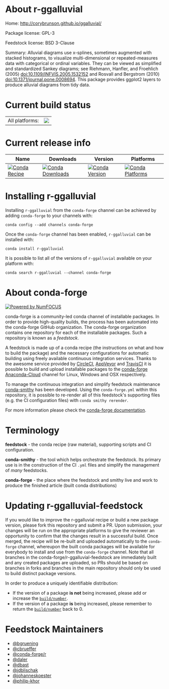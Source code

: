 About r-ggalluvial
==================

Home: http://corybrunson.github.io/ggalluvial/

Package license: GPL-3

Feedstock license: BSD 3-Clause

Summary: Alluvial diagrams use x-splines, sometimes augmented with stacked histograms, to visualize multi-dimensional or repeated-measures data with categorical or ordinal variables. They can be viewed as simplified and standardized Sankey diagrams; see Riehmann, Hanfler, and Froehlich (2005) <doi:10.1109/INFVIS.2005.1532152> and Rosvall and Bergstrom (2010) <doi:10.1371/journal.pone.0008694>. This package provides ggplot2 layers to produce alluvial diagrams from tidy data.



Current build status
====================


<table><tr><td>All platforms:</td>
    <td>
      <a href="https://dev.azure.com/conda-forge/feedstock-builds/_build/latest?definitionId=2276&branchName=master">
        <img src="https://dev.azure.com/conda-forge/feedstock-builds/_apis/build/status/r-ggalluvial-feedstock?branchName=master">
      </a>
    </td>
  </tr>
</table>

Current release info
====================

| Name | Downloads | Version | Platforms |
| --- | --- | --- | --- |
| [![Conda Recipe](https://img.shields.io/badge/recipe-r--ggalluvial-green.svg)](https://anaconda.org/conda-forge/r-ggalluvial) | [![Conda Downloads](https://img.shields.io/conda/dn/conda-forge/r-ggalluvial.svg)](https://anaconda.org/conda-forge/r-ggalluvial) | [![Conda Version](https://img.shields.io/conda/vn/conda-forge/r-ggalluvial.svg)](https://anaconda.org/conda-forge/r-ggalluvial) | [![Conda Platforms](https://img.shields.io/conda/pn/conda-forge/r-ggalluvial.svg)](https://anaconda.org/conda-forge/r-ggalluvial) |

Installing r-ggalluvial
=======================

Installing `r-ggalluvial` from the `conda-forge` channel can be achieved by adding `conda-forge` to your channels with:

```
conda config --add channels conda-forge
```

Once the `conda-forge` channel has been enabled, `r-ggalluvial` can be installed with:

```
conda install r-ggalluvial
```

It is possible to list all of the versions of `r-ggalluvial` available on your platform with:

```
conda search r-ggalluvial --channel conda-forge
```


About conda-forge
=================

[![Powered by NumFOCUS](https://img.shields.io/badge/powered%20by-NumFOCUS-orange.svg?style=flat&colorA=E1523D&colorB=007D8A)](http://numfocus.org)

conda-forge is a community-led conda channel of installable packages.
In order to provide high-quality builds, the process has been automated into the
conda-forge GitHub organization. The conda-forge organization contains one repository
for each of the installable packages. Such a repository is known as a *feedstock*.

A feedstock is made up of a conda recipe (the instructions on what and how to build
the package) and the necessary configurations for automatic building using freely
available continuous integration services. Thanks to the awesome service provided by
[CircleCI](https://circleci.com/), [AppVeyor](https://www.appveyor.com/)
and [TravisCI](https://travis-ci.com/) it is possible to build and upload installable
packages to the [conda-forge](https://anaconda.org/conda-forge)
[Anaconda-Cloud](https://anaconda.org/) channel for Linux, Windows and OSX respectively.

To manage the continuous integration and simplify feedstock maintenance
[conda-smithy](https://github.com/conda-forge/conda-smithy) has been developed.
Using the ``conda-forge.yml`` within this repository, it is possible to re-render all of
this feedstock's supporting files (e.g. the CI configuration files) with ``conda smithy rerender``.

For more information please check the [conda-forge documentation](https://conda-forge.org/docs/).

Terminology
===========

**feedstock** - the conda recipe (raw material), supporting scripts and CI configuration.

**conda-smithy** - the tool which helps orchestrate the feedstock.
                   Its primary use is in the construction of the CI ``.yml`` files
                   and simplify the management of *many* feedstocks.

**conda-forge** - the place where the feedstock and smithy live and work to
                  produce the finished article (built conda distributions)


Updating r-ggalluvial-feedstock
===============================

If you would like to improve the r-ggalluvial recipe or build a new
package version, please fork this repository and submit a PR. Upon submission,
your changes will be run on the appropriate platforms to give the reviewer an
opportunity to confirm that the changes result in a successful build. Once
merged, the recipe will be re-built and uploaded automatically to the
`conda-forge` channel, whereupon the built conda packages will be available for
everybody to install and use from the `conda-forge` channel.
Note that all branches in the conda-forge/r-ggalluvial-feedstock are
immediately built and any created packages are uploaded, so PRs should be based
on branches in forks and branches in the main repository should only be used to
build distinct package versions.

In order to produce a uniquely identifiable distribution:
 * If the version of a package **is not** being increased, please add or increase
   the [``build/number``](https://conda.io/docs/user-guide/tasks/build-packages/define-metadata.html#build-number-and-string).
 * If the version of a package **is** being increased, please remember to return
   the [``build/number``](https://conda.io/docs/user-guide/tasks/build-packages/define-metadata.html#build-number-and-string)
   back to 0.

Feedstock Maintainers
=====================

* [@bgruening](https://github.com/bgruening/)
* [@cbrueffer](https://github.com/cbrueffer/)
* [@conda-forge/r](https://github.com/conda-forge/r/)
* [@daler](https://github.com/daler/)
* [@dbast](https://github.com/dbast/)
* [@jdblischak](https://github.com/jdblischak/)
* [@johanneskoester](https://github.com/johanneskoester/)
* [@philip-khor](https://github.com/philip-khor/)

